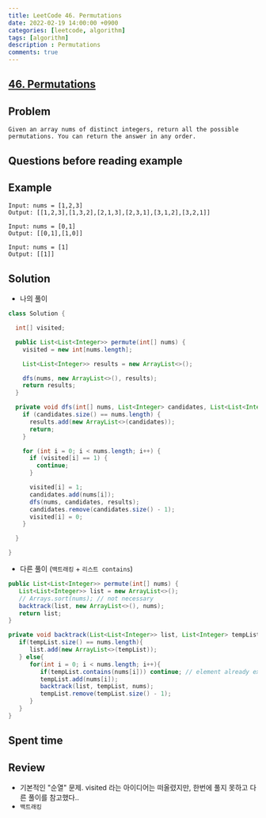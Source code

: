 ```yaml
---
title: LeetCode 46. Permutations
date: 2022-02-19 14:00:00 +0900
categories: [leetcode, algorithm]
tags: [algorithm]
description : Permutations
comments: true
---
```


## [46. Permutations](https://leetcode.com/problems/permutations/)

## Problem

```
Given an array nums of distinct integers, return all the possible permutations. You can return the answer in any order.

```

## Questions before reading example


## Example

```
Input: nums = [1,2,3]
Output: [[1,2,3],[1,3,2],[2,1,3],[2,3,1],[3,1,2],[3,2,1]]

Input: nums = [0,1]
Output: [[0,1],[1,0]]

Input: nums = [1]
Output: [[1]]
```

## Solution
* 나의 풀이
```java
class Solution {

  int[] visited;

  public List<List<Integer>> permute(int[] nums) {
    visited = new int[nums.length];

    List<List<Integer>> results = new ArrayList<>();

    dfs(nums, new ArrayList<>(), results);
    return results;
  }

  private void dfs(int[] nums, List<Integer> candidates, List<List<Integer>> results) {
    if (candidates.size() == nums.length) {
      results.add(new ArrayList<>(candidates));
      return;
    }

    for (int i = 0; i < nums.length; i++) {
      if (visited[i] == 1) {
        continue;
      }

      visited[i] = 1;
      candidates.add(nums[i]);
      dfs(nums, candidates, results);
      candidates.remove(candidates.size() - 1);
      visited[i] = 0;
    }

  }

}
```

* 다른 풀이 (`백트래킹` + `리스트 contains`)

```java
public List<List<Integer>> permute(int[] nums) {
   List<List<Integer>> list = new ArrayList<>();
   // Arrays.sort(nums); // not necessary
   backtrack(list, new ArrayList<>(), nums);
   return list;
}

private void backtrack(List<List<Integer>> list, List<Integer> tempList, int [] nums){
   if(tempList.size() == nums.length){
      list.add(new ArrayList<>(tempList));
   } else{
      for(int i = 0; i < nums.length; i++){
         if(tempList.contains(nums[i])) continue; // element already exists, skip
         tempList.add(nums[i]);
         backtrack(list, tempList, nums);
         tempList.remove(tempList.size() - 1);
      }
   }
}
```

## Spent time


## Review

* 기본적인 "순열" 문제. visited 라는 아이디어는 떠올렸지만, 한번에 풀지 못하고 다른 풀이를 참고했다..
* `백트래킹`
